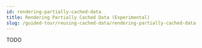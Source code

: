 ```yaml
---
id: rendering-partially-cached-data
title: Rendering Partially Cached Data (Experimental)
slug: /guided-tour/reusing-cached-data/rendering-partially-cached-data
---
```

TODO
